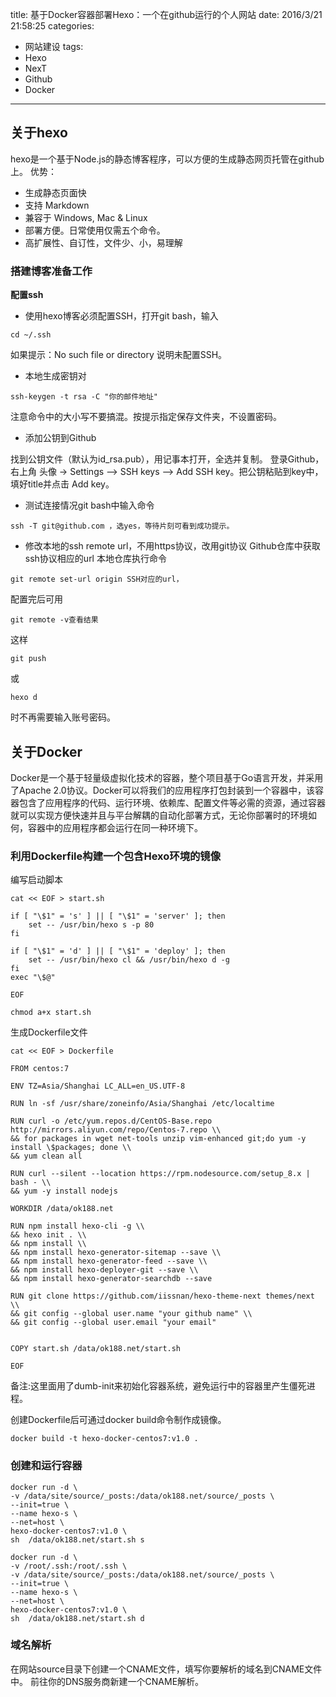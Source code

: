 title: 基于Docker容器部署Hexo：一个在github运行的个人网站
date: 2016/3/21 21:58:25
categories:
- 网站建设
tags:
- Hexo
- NexT
- Github
- Docker
---
## 关于hexo
hexo是一个基于Node.js的静态博客程序，可以方便的生成静态网页托管在github上。
优势：

- 生成静态页面快
- 支持 Markdown
- 兼容于 Windows, Mac & Linux
- 部署方便。日常使用仅需五个命令。
- 高扩展性、自订性，文件少、小，易理解

### 搭建博客准备工作 ###

**配置ssh**

- 使用hexo博客必须配置SSH，打开git bash，输入

```
cd ~/.ssh
```
如果提示：No such file or directory 说明未配置SSH。

- 本地生成密钥对

```
ssh-keygen -t rsa -C "你的邮件地址"
```
注意命令中的大小写不要搞混。按提示指定保存文件夹，不设置密码。

- 添加公钥到Github

找到公钥文件（默认为id_rsa.pub），用记事本打开，全选并复制。
登录Github，右上角 头像 -> Settings —> SSH keys —> Add SSH key。把公钥粘贴到key中，填好title并点击 Add key。

- 测试连接情况git bash中输入命令

```
ssh -T git@github.com ，选yes，等待片刻可看到成功提示。
```
- 修改本地的ssh remote url，不用https协议，改用git协议
Github仓库中获取ssh协议相应的url
本地仓库执行命令

```
git remote set-url origin SSH对应的url，
```
配置完后可用

```
git remote -v查看结果
```
这样

```
git push
```
或

```
hexo d
```
时不再需要输入账号密码。

## 关于Docker

Docker是一个基于轻量级虚拟化技术的容器，整个项目基于Go语言开发，并采用了Apache 2.0协议。Docker可以将我们的应用程序打包封装到一个容器中，该容器包含了应用程序的代码、运行环境、依赖库、配置文件等必需的资源，通过容器就可以实现方便快速并且与平台解耦的自动化部署方式，无论你部署时的环境如何，容器中的应用程序都会运行在同一种环境下。

### 利用Dockerfile构建一个包含Hexo环境的镜像 ###

<!--more-->

编写启动脚本

```
cat << EOF > start.sh

if [ "\$1" = 's' ] || [ "\$1" = 'server' ]; then
    set -- /usr/bin/hexo s -p 80
fi

if [ "\$1" = 'd' ] || [ "\$1" = 'deploy' ]; then
    set -- /usr/bin/hexo cl && /usr/bin/hexo d -g
fi
exec "\$@"

EOF

chmod a+x start.sh
```
生成Dockerfile文件
```
cat << EOF > Dockerfile

FROM centos:7 

ENV TZ=Asia/Shanghai LC_ALL=en_US.UTF-8 

RUN ln -sf /usr/share/zoneinfo/Asia/Shanghai /etc/localtime

RUN curl -o /etc/yum.repos.d/CentOS-Base.repo http://mirrors.aliyun.com/repo/Centos-7.repo \\
&& for packages in wget net-tools unzip vim-enhanced git;do yum -y install \$packages; done \\
&& yum clean all

RUN curl --silent --location https://rpm.nodesource.com/setup_8.x | bash - \\
&& yum -y install nodejs 

WORKDIR /data/ok188.net

RUN npm install hexo-cli -g \\
&& hexo init . \\
&& npm install \\
&& npm install hexo-generator-sitemap --save \\
&& npm install hexo-generator-feed --save \\
&& npm install hexo-deployer-git --save \\
&& npm install hexo-generator-searchdb --save

RUN git clone https://github.com/iissnan/hexo-theme-next themes/next \\
&& git config --global user.name "your github name" \\
&& git config --global user.email "your email"


COPY start.sh /data/ok188.net/start.sh

EOF
```
备注:这里面用了dumb-init来初始化容器系统，避免运行中的容器里产生僵死进程。

创建Dockerfile后可通过docker build命令制作成镜像。
```
docker build -t hexo-docker-centos7:v1.0 .
```
### 创建和运行容器
```
docker run -d \
-v /data/site/source/_posts:/data/ok188.net/source/_posts \
--init=true \
--name hexo-s \
--net=host \
hexo-docker-centos7:v1.0 \
sh  /data/ok188.net/start.sh s
```
```
docker run -d \
-v /root/.ssh:/root/.ssh \
-v /data/site/source/_posts:/data/ok188.net/source/_posts \
--init=true \
--name hexo-s \
--net=host \
hexo-docker-centos7:v1.0 \
sh  /data/ok188.net/start.sh d
```
### 域名解析 ####

在网站source目录下创建一个CNAME文件，填写你要解析的域名到CNAME文件中。
前往你的DNS服务商新建一个CNAME解析。


